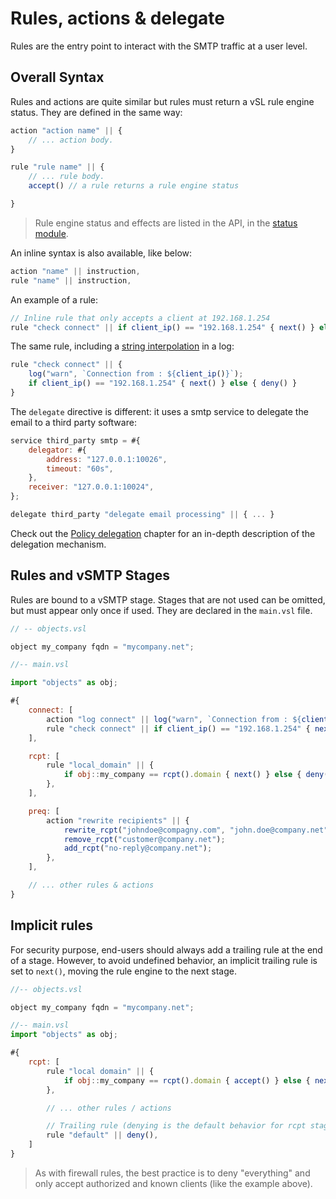 # Rules, actions & delegate

Rules are the entry point to interact with the SMTP traffic at a user level.

## Overall Syntax

Rules and actions are quite similar but rules must return a vSL rule engine status. They are defined in the same way:

```js
action "action name" || {
    // ... action body.
}
```

```js
rule "rule name" || {
    // ... rule body.
    accept() // a rule returns a rule engine status

}
```

> Rule engine status and effects are listed in the API, in the [status module](api/Status.md).

An inline syntax is also available, like below:

```js
action "name" || instruction,
rule "name" || instruction,
```

An example of a rule:

```js
// Inline rule that only accepts a client at 192.168.1.254
rule "check connect" || if client_ip() == "192.168.1.254" { next() } else { deny() }
```

The same rule, including a [string interpolation](https://rhai.rs/book/language/strings-chars.html#string-interpolation) in a log:

```js
rule "check connect" || {
    log("warn", `Connection from : ${client_ip()}`);
    if client_ip() == "192.168.1.254" { next() } else { deny() }
}
```

The `delegate` directive is different: it uses a smtp service to delegate the email to a third party software:

```js
service third_party smtp = #{
    delegator: #{
        address: "127.0.0.1:10026",
        timeout: "60s",
    },
    receiver: "127.0.0.1:10024",
};

delegate third_party "delegate email processing" || { ... }
```

Check out the [Policy delegation](../../start/configuration/delegation.md) chapter for an in-depth description of the delegation mechanism.

## Rules and vSMTP Stages

Rules are bound to a vSMTP stage. Stages that are not used can be omitted, but must appear only once if used. They are declared in the `main.vsl` file.

```js
// -- objects.vsl

object my_company fqdn = "mycompany.net";

//-- main.vsl

import "objects" as obj;

#{
    connect: [ 
        action "log connect" || log("warn", `Connection from : ${client_ip()}`),
        rule "check connect" || if client_ip() == "192.168.1.254" { next() } else { deny() },
    ],

    rcpt: [
        rule "local_domain" || {
            if obj::my_company == rcpt().domain { next() } else { deny() }
        },
    ],

    preq: [
        action "rewrite recipients" || {
            rewrite_rcpt("johndoe@compagny.com", "john.doe@company.net");
            remove_rcpt("customer@company.net");
            add_rcpt("no-reply@company.net");
        },
    ],

    // ... other rules & actions
}
```

## Implicit rules

For security purpose, end-users should always add a trailing rule at the end of a stage. However, to avoid undefined behavior, an implicit trailing rule is set to `next()`, moving the rule engine to the next stage.

```js
//-- objects.vsl

object my_company fqdn = "mycompany.net";

//-- main.vsl
import "objects" as obj;

#{
    rcpt: [
        rule "local domain" || {
            if obj::my_company == rcpt().domain { accept() } else { next() }
        },

        // ... other rules / actions

        // Trailing rule (denying is the default behavior for rcpt stage)
        rule "default" || deny(),
    ]
}
```

> As with firewall rules, the best practice is to deny "everything" and only accept authorized and known clients (like the example above).
